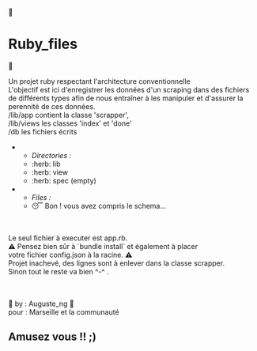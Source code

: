 :seedling: <h1>Ruby_files</h1> :seedling:
<p>Un projet ruby respectant l'architecture conventionnelle<br/>
L'objectif est ici d'enregistrer les données d'un scraping dans des fichiers de différents types afin de nous entraîner à les manipuler et d'assurer la perennité de ces données.<br/>
/lib/app contient la classe 'scrapper',<br/>
/lib/views les classes 'index' et 'done'<br/>
/db les fichiers écrits</p>
<ul><li><ul><li><em>Directories :</em></li><li> :herb: lib</li>
<li> :herb: view</li><li> :herb: spec (empty)</li></ul></li><li><ul><li>
<em>Files :</em></li><li>  😴 Bon ! vous avez compris le schema... </li></ul></li></ul>
<br/>
<br/>
Le seul fichier à executer est app.rb.<br/>
⚠️ Pensez bien sûr à `bundle install` et également à placer<br/>votre fichier config.json à la racine. ⚠️  <br/>
Projet inachevé, des lignes sont à enlever dans la classe scrapper.<br/>
Sinon tout le reste va bien ^-^ .<br/>
<br/>
<br/>
<p>🧬  by : Auguste_ng 🧬 <br/>
pour : Marseille et la communauté </p>

<h2>Amusez vous !! ;)</h2>
